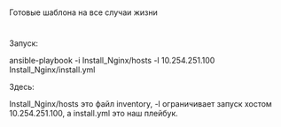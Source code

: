 #
Готовые шаблона на все случаи жизни
#
Запуск:

ansible-playbook -i Install_Nginx/hosts -l 10.254.251.100 Install_Nginx/install.yml


Здесь:

Install_Nginx/hosts это файл inventory, -l ограничивает запуск хостом 10.254.251.100,
а install.yml это наш плейбук.
#
